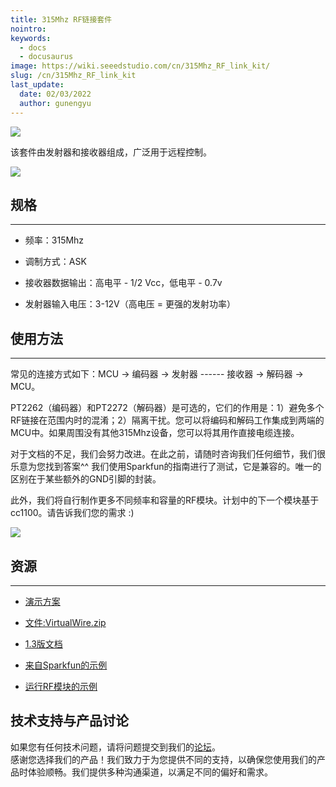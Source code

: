 ```yaml
---
title: 315Mhz RF链接套件
nointro:
keywords:
  - docs
  - docusaurus
image: https://wiki.seeedstudio.com/cn/315Mhz_RF_link_kit/
slug: /cn/315Mhz_RF_link_kit
last_update:
  date: 02/03/2022
  author: gunengyu
---
```

![](http://bz.seeedstudio.com/depot/images/product/3151.jpg)

该套件由发射器和接收器组成，广泛用于远程控制。

[![](https://files.seeedstudio.com/wiki/Seeed-WiKi/docs/images/300px-Get_One_Now_Banner-ragular.png)](https://www.seeedstudio.com/315mhz-rf-link-kit-p-76.html)

##   规格
---
*   频率：315Mhz

*   调制方式：ASK

*   接收器数据输出：高电平 - 1/2 Vcc，低电平 - 0.7v

*   发射器输入电压：3-12V（高电压 = 更强的发射功率）

##   使用方法
---
常见的连接方式如下：MCU -&gt; 编码器 -&gt; 发射器 ------ 接收器 -&gt; 解码器 -&gt; MCU。

PT2262（编码器）和PT2272（解码器）是可选的，它们的作用是：1）避免多个RF链接在范围内时的混淆；2）隔离干扰。您可以将编码和解码工作集成到两端的MCU中。如果周围没有其他315Mhz设备，您可以将其用作直接电缆连接。

对于文档的不足，我们会努力改进。在此之前，请随时咨询我们任何细节，我们很乐意为您找到答案^^ 我们使用Sparkfun的指南进行了测试，它是兼容的。唯一的区别在于某些额外的GND引脚的封装。

此外，我们将自行制作更多不同频率和容量的RF模块。计划中的下一个模块基于cc1100。请告诉我们您的需求 :)

![](https://files.seeedstudio.com/wiki/315Mhz_RF_link_kit/img/315433RF.jpg)

##   资源
---
*   [演示方案](https://www.seeedstudio.com/depot/datasheet/315MRFlink.pdf)

*   [文件:VirtualWire.zip](https://files.seeedstudio.com/wiki/315Mhz_RF_link_kit/res/VirtualWire.zip "File:VirtualWire.zip")

*   [1.3版文档](https://www.seeedstudio.com/depot/images/product/VirtualWire.pdf)

*   [来自Sparkfun的示例](http://www.sparkfun.com/datasheets/RF/KLP_Walkthrough.pdf)

*   [运行RF模块的示例](http://winavr.scienceprog.com/example-avr-projects/running-tx433-and-rx433-rf-modules-with-avr-microcontrollers.html)

## 技术支持与产品讨论
如果您有任何技术问题，请将问题提交到我们的[论坛](http://forum.seeedstudio.com/)。  
感谢您选择我们的产品！我们致力于为您提供不同的支持，以确保您使用我们的产品时体验顺畅。我们提供多种沟通渠道，以满足不同的偏好和需求。

<div class="button_tech_support_container">
<a href="https://forum.seeedstudio.com/" class="button_forum"></a> 
<a href="https://www.seeedstudio.com/contacts" class="button_email"></a>
</div>

<div class="button_tech_support_container">
<a href="https://discord.gg/eWkprNDMU7" class="button_discord"></a> 
<a href="https://github.com/Seeed-Studio/wiki-documents/discussions/69" class="button_discussion"></a>
</div>
